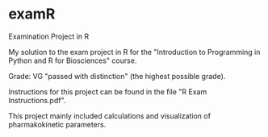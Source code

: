 # examR
Examination Project in R

My solution to the exam project in R for the "Introduction to Programming in Python and R for Biosciences" course.

Grade: VG "passed with distinction" (the highest possible grade).

Instructions for this project can be found in the file "R Exam Instructions.pdf".

This project mainly included calculations and visualization of pharmakokinetic parameters.
